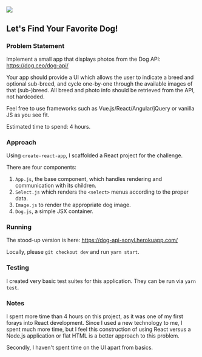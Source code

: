 #  ![](public/favicon.png)

## Let's Find Your Favorite Dog!

### Problem Statement

Implement a small app that displays photos from the Dog API: https://dog.ceo/dog-api/

Your app should provide a UI which allows the user to indicate a breed and optional sub-breed, and cycle one-by-one through the available images of that (sub-)breed. All breed and photo info should be retrieved from the API, not hardcoded.

Feel free to use frameworks such as Vue.js/React/Angular/jQuery or vanilla JS as you see fit.

Estimated time to spend: 4 hours.

### Approach

Using `create-react-app`, I scaffolded a React project for the challenge.

There are four components:
  1. `App.js`, the base component, which handles rendering and communication with its children.
  1. `Select.js` which renders the `<select>` menus according to the proper data.
  1. `Image.js` to render the appropriate dog image.
  1. `Dog.js`, a simple JSX container.

### Running

The stood-up version is here: https://dog-api-sonyl.herokuapp.com/

Locally, please `git checkout dev` and run `yarn start`.

### Testing

I created very basic test suites for this application. They can be run via `yarn test`.

### Notes

I spent more time than 4 hours on this project, as it was one of my first forays into React development. Since I used a new technology to me, I spent much more time, but I feel this construction of using React versus a Node.js application or flat HTML is a better approach to this problem.

Secondly, I haven't spent time on the UI apart from basics.
